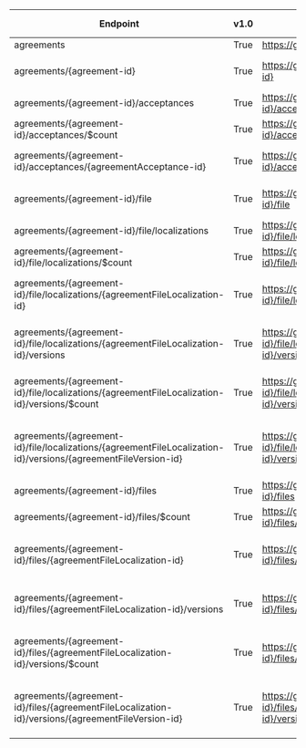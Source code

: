| Endpoint | v1.0 | V1.0-Url | v1.0-Methods | beta | Beta-Url | Beta-Methods | Path | Root | Children | Segment |
| ----------| ----------| ----------| ----------| ----------| ----------| ----------| ----------| ----------| ----------| ----------|
| agreements| True| https://graph.microsoft.com/v1.0/agreements| Get Post| True| https://graph.microsoft.com/beta/agreements| Get Post| agreements| agreements| 1| agreements|
| agreements/{agreement-id}| True| https://graph.microsoft.com/v1.0/agreements/{agreement-id}| Get Patch Delete| True| https://graph.microsoft.com/beta/agreements/{agreement-id}| Get Patch Delete| agreements {agreement-id}| agreements| 3| {agreement-id}|
| agreements/{agreement-id}/acceptances| True| https://graph.microsoft.com/v1.0/agreements/{agreement-id}/acceptances| Get Post| True| https://graph.microsoft.com/beta/agreements/{agreement-id}/acceptances| Get Post| agreements {agreement-id} acceptances| agreements| 2| acceptances|
| agreements/{agreement-id}/acceptances/$count| True| https://graph.microsoft.com/v1.0/agreements/{agreement-id}/acceptances/$count| Get| True| https://graph.microsoft.com/beta/agreements/{agreement-id}/acceptances/$count| Get| agreements {agreement-id} acceptances $count| agreements| 0| $count|
| agreements/{agreement-id}/acceptances/{agreementAcceptance-id}| True| https://graph.microsoft.com/v1.0/agreements/{agreement-id}/acceptances/{agreementAcceptance-id}| Get Patch Delete| True| https://graph.microsoft.com/beta/agreements/{agreement-id}/acceptances/{agreementAcceptance-id}| Get Patch Delete| agreements {agreement-id} acceptances {agreementAcceptance-id}| agreements| 0| {agreementAcceptance-id}|
| agreements/{agreement-id}/file| True| https://graph.microsoft.com/v1.0/agreements/{agreement-id}/file| Get Patch Delete| True| https://graph.microsoft.com/beta/agreements/{agreement-id}/file| Get Patch Delete| agreements {agreement-id} file| agreements| 1| file|
| agreements/{agreement-id}/file/localizations| True| https://graph.microsoft.com/v1.0/agreements/{agreement-id}/file/localizations| Get Post| True| https://graph.microsoft.com/beta/agreements/{agreement-id}/file/localizations| Get Post| agreements {agreement-id} file localizations| agreements| 2| localizations|
| agreements/{agreement-id}/file/localizations/$count| True| https://graph.microsoft.com/v1.0/agreements/{agreement-id}/file/localizations/$count| Get| True| https://graph.microsoft.com/beta/agreements/{agreement-id}/file/localizations/$count| Get| agreements {agreement-id} file localizations $count| agreements| 0| $count|
| agreements/{agreement-id}/file/localizations/{agreementFileLocalization-id}| True| https://graph.microsoft.com/v1.0/agreements/{agreement-id}/file/localizations/{agreementFileLocalization-id}| Get Patch Delete| True| https://graph.microsoft.com/beta/agreements/{agreement-id}/file/localizations/{agreementFileLocalization-id}| Get Patch Delete| agreements {agreement-id} file localizations {agreementFileLocalization-id}| agreements| 1| {agreementFileLocalization-id}|
| agreements/{agreement-id}/file/localizations/{agreementFileLocalization-id}/versions| True| https://graph.microsoft.com/v1.0/agreements/{agreement-id}/file/localizations/{agreementFileLocalization-id}/versions| Get Post| True| https://graph.microsoft.com/beta/agreements/{agreement-id}/file/localizations/{agreementFileLocalization-id}/versions| Get Post| agreements {agreement-id} file localizations {agreementFileLocalization-id} versions| agreements| 2| versions|
| agreements/{agreement-id}/file/localizations/{agreementFileLocalization-id}/versions/$count| True| https://graph.microsoft.com/v1.0/agreements/{agreement-id}/file/localizations/{agreementFileLocalization-id}/versions/$count| Get| True| https://graph.microsoft.com/beta/agreements/{agreement-id}/file/localizations/{agreementFileLocalization-id}/versions/$count| Get| agreements {agreement-id} file localizations {agreementFileLocalization-id} versions $count| agreements| 0| $count|
| agreements/{agreement-id}/file/localizations/{agreementFileLocalization-id}/versions/{agreementFileVersion-id}| True| https://graph.microsoft.com/v1.0/agreements/{agreement-id}/file/localizations/{agreementFileLocalization-id}/versions/{agreementFileVersion-id}| Get Patch Delete| True| https://graph.microsoft.com/beta/agreements/{agreement-id}/file/localizations/{agreementFileLocalization-id}/versions/{agreementFileVersion-id}| Get Patch Delete| agreements {agreement-id} file localizations {agreementFileLocalization-id} versions {agreementFileVersion-id}| agreements| 0| {agreementFileVersion-id}|
| agreements/{agreement-id}/files| True| https://graph.microsoft.com/v1.0/agreements/{agreement-id}/files| Get Post| True| https://graph.microsoft.com/beta/agreements/{agreement-id}/files| Get Post| agreements {agreement-id} files| agreements| 2| files|
| agreements/{agreement-id}/files/$count| True| https://graph.microsoft.com/v1.0/agreements/{agreement-id}/files/$count| Get| True| https://graph.microsoft.com/beta/agreements/{agreement-id}/files/$count| Get| agreements {agreement-id} files $count| agreements| 0| $count|
| agreements/{agreement-id}/files/{agreementFileLocalization-id}| True| https://graph.microsoft.com/v1.0/agreements/{agreement-id}/files/{agreementFileLocalization-id}| Get Patch Delete| True| https://graph.microsoft.com/beta/agreements/{agreement-id}/files/{agreementFileLocalization-id}| Get Patch Delete| agreements {agreement-id} files {agreementFileLocalization-id}| agreements| 1| {agreementFileLocalization-id}|
| agreements/{agreement-id}/files/{agreementFileLocalization-id}/versions| True| https://graph.microsoft.com/v1.0/agreements/{agreement-id}/files/{agreementFileLocalization-id}/versions| Get Post| True| https://graph.microsoft.com/beta/agreements/{agreement-id}/files/{agreementFileLocalization-id}/versions| Get Post| agreements {agreement-id} files {agreementFileLocalization-id} versions| agreements| 2| versions|
| agreements/{agreement-id}/files/{agreementFileLocalization-id}/versions/$count| True| https://graph.microsoft.com/v1.0/agreements/{agreement-id}/files/{agreementFileLocalization-id}/versions/$count| Get| True| https://graph.microsoft.com/beta/agreements/{agreement-id}/files/{agreementFileLocalization-id}/versions/$count| Get| agreements {agreement-id} files {agreementFileLocalization-id} versions $count| agreements| 0| $count|
| agreements/{agreement-id}/files/{agreementFileLocalization-id}/versions/{agreementFileVersion-id}| True| https://graph.microsoft.com/v1.0/agreements/{agreement-id}/files/{agreementFileLocalization-id}/versions/{agreementFileVersion-id}| Get Patch Delete| True| https://graph.microsoft.com/beta/agreements/{agreement-id}/files/{agreementFileLocalization-id}/versions/{agreementFileVersion-id}| Get Patch Delete| agreements {agreement-id} files {agreementFileLocalization-id} versions {agreementFileVersion-id}| agreements| 0| {agreementFileVersion-id}|
